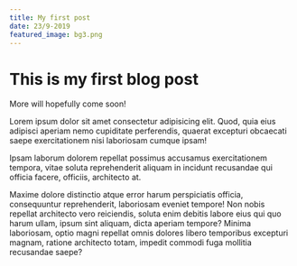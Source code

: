 ```yaml
---
title: My first post
date: 23/9-2019
featured_image: bg3.png
---
```


# This is my first blog post
More will hopefully come soon!

Lorem ipsum dolor sit amet consectetur adipisicing elit. Quod, quia eius adipisci aperiam nemo cupiditate perferendis, quaerat excepturi obcaecati saepe exercitationem nisi laboriosam cumque ipsam! 

Ipsam laborum dolorem repellat possimus accusamus exercitationem tempora, vitae soluta reprehenderit aliquam in incidunt recusandae qui officia facere, officiis, architecto at. 

Maxime dolore distinctio atque error harum perspiciatis officia, consequuntur reprehenderit, laboriosam eveniet tempore! Non nobis repellat architecto vero reiciendis, soluta enim debitis labore eius qui quo harum ullam, ipsum sint aliquam, dicta aperiam tempore? Minima laboriosam, optio magni repellat omnis dolores libero temporibus excepturi magnam, ratione architecto totam, impedit commodi fuga mollitia recusandae saepe?
